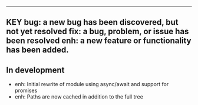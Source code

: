 ---------------------------------------------------------
KEY
bug: a new bug has been discovered, but not yet resolved
fix: a bug, problem, or issue has been resolved
enh: a new feature or functionality has been added.
---------------------------------------------------------

In development
--------------------------------
- enh: Initial rewrite of module using async/await and support for promises
- enh: Paths are now cached in addition to the full tree